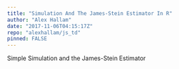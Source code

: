 ```yaml
---
title: "Simulation And The James-Stein Estimator In R"
author: "Alex Hallam"
date: "2017-11-06T04:15:17Z"
repo: "alexhallam/js_td"
pinned: FALSE
---
```


Simple Simulation and the James-Stein Estimator
